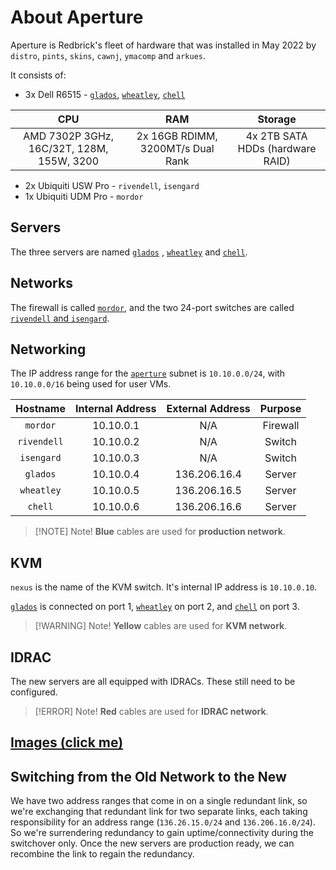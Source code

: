 # About Aperture

Aperture is Redbrick's fleet of hardware that was installed in May 2022 by `distro`, `pints`, `skins`, `cawnj`, `ymacomp` and `arkues`.

It consists of:

- 3x Dell R6515 - [`glados`](../hardware/aperture/glados.md), [`wheatley`](../hardware/aperture/wheatley.md), [`chell`](../hardware/aperture/chell.md)

 |                    CPU                    |                RAM                |             Storage              |
 |:-----------------------------------------:|:---------------------------------:|:--------------------------------:|
 | AMD 7302P 3GHz, 16C/32T, 128M, 155W, 3200 | 2x 16GB RDIMM, 3200MT/s Dual Rank | 4x 2TB SATA HDDs (hardware RAID) |

- 2x Ubiquiti USW Pro - `rivendell`, `isengard`
- 1x Ubiquiti UDM Pro - `mordor`

## Servers

The three servers are named [`glados`](../hardware/aperture/glados.md) , [`wheatley`](../hardware/aperture/wheatley.md) and [`chell`](../hardware/aperture/chell.md).

## Networks

The firewall is called [`mordor`](firewall.md), and the two 24-port switches are called [`rivendell` and `isengard`](switches.md).

## Networking

The IP address range for the [`aperture`](index.md) subnet is `10.10.0.0/24`, with `10.10.0.0/16` being used for user VMs.

|  Hostname   | Internal Address | External Address | Purpose  |
|:-----------:|:----------------:|:----------------:|:--------:|
|  `mordor`   |    10.10.0.1     |       N/A        | Firewall |
| `rivendell` |    10.10.0.2     |       N/A        |  Switch  |
| `isengard`  |    10.10.0.3     |       N/A        |  Switch  |
|  `glados`   |    10.10.0.4     |   136.206.16.4   |  Server  |
| `wheatley`  |    10.10.0.5     |   136.206.16.5   |  Server  |
|   `chell`   |    10.10.0.6     |   136.206.16.6   |  Server  |

> [!NOTE] Note!
> **Blue** cables are used for **production network**.

## KVM

`nexus` is the name of the KVM switch. It's internal IP address is `10.10.0.10`.

[`glados`](../hardware/aperture/glados.md) is connected on port 1, [`wheatley`](../hardware/aperture/wheatley.md) on port 2, and [`chell`](../hardware/aperture/chell.md) on port 3.

> [!WARNING] Note!
> **Yellow** cables are used for **KVM network**.

## IDRAC

The new servers are all equipped with IDRACs. These still need to be configured.

> [!ERROR] Note!
> **Red** cables are used for **IDRAC network**.

## [Images (click me)](images.md)

## Switching from the Old Network to the New

We have two address ranges that come in on a single redundant link, so we're exchanging that redundant link for two separate links, each taking responsibility for an address range (`136.26.15.0/24` and `136.206.16.0/24`). So we're surrendering redundancy to gain uptime/connectivity during the switchover only. Once the new servers are production ready, we can recombine the link to regain the redundancy.
